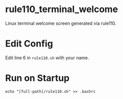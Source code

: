 # rule110_terminal_welcome
Linux terminal welcome screen generated via rule110.

# Edit Config
Edit line 6 in `rule110.sh` with your name.

# Run on Startup
`echo "[full-path]/rule110.sh" >> .bashrc`
